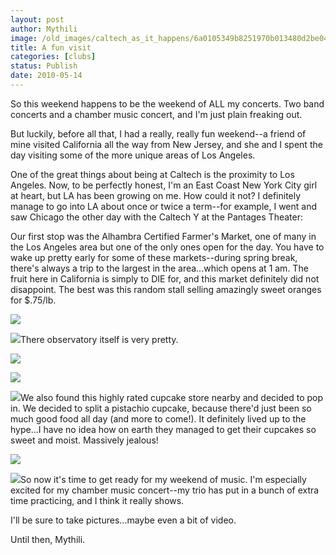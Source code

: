 ```yaml
---
layout: post
author: Mythili
image: /old_images/caltech_as_it_happens/6a0105349b8251970b013480d2be04970c.jpg
title: A fun visit
categories: [clubs]
status: Publish
date: 2010-05-14
---
```


So this weekend happens to be the weekend of ALL my concerts. Two band concerts and a chamber music concert, and I'm just plain freaking out.

But luckily, before all that, I had a really, really fun weekend--a friend of mine visited California all the way from New Jersey, and she and I spent the day visiting some of the more unique areas of Los Angeles.

One of the great things about being at Caltech is the proximity to Los Angeles. Now, to be perfectly honest, I'm an East Coast New York City girl at heart, but LA has been growing on me. How could it not? I definitely manage to go into LA about once or twice a term--for example, I went and saw Chicago the other day with the Caltech Y at the Pantages Theater:

Our first stop was the Alhambra Certified Farmer's Market, one of many in the Los Angeles area but one of the only ones open for the day. You have to wake up pretty early for some of these markets--during spring break, there's always a trip to the largest in the area...which opens at 1 am. The fruit here in California is simply to DIE for, and this market definitely did not disappoint. The best was this random stall selling amazingly sweet oranges for $.75/lb.


![](/old_images/caltech_as_it_happens/6a0105349b8251970b0133eda10423970b.jpg)

![](/old_images/caltech_as_it_happens/6a0105349b8251970b0133eda13434970b.jpg)There observatory itself is very pretty.


![](/old_images/caltech_as_it_happens/6a0105349b8251970b0133eda15527970b.jpg)

![](/old_images/caltech_as_it_happens/6a0105349b8251970b013480d47e8c970c.jpg)

![](/old_images/caltech_as_it_happens/6a0105349b8251970b0133eda19859970b.jpg)We also found this highly rated cupcake store nearby and decided to pop in. We decided to split a pistachio cupcake, because there'd just been so much good food all day (and more to come!). It definitely lived up to the hype...I have no idea how on earth they managed to get their cupcakes so sweet and moist. Massively jealous!


![](/old_images/caltech_as_it_happens/6a0105349b8251970b0133eda1b153970b.jpg)

![](/old_images/caltech_as_it_happens/6a0105349b8251970b013480d5162c970c.jpg)So now it's time to get ready for my weekend of music. I'm especially excited for my chamber music concert--my trio has put in a bunch of extra time practicing, and I think it really shows.

I'll be sure to take pictures...maybe even a bit of video.

Until then,
Mythili.

